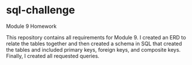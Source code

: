 # sql-challenge
Module 9 Homework

This repository contains all requirements for Module 9. I created an ERD to relate the tables together and then created a schema in SQL that created the tables and included primary keys, foreign keys, and composite keys. Finally, I created all requested queries.
